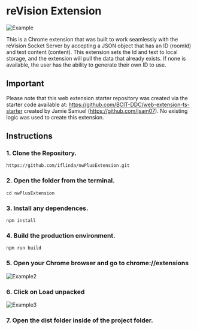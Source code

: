 # reVision Extension

![Example](https://user-images.githubusercontent.com/68607795/149648045-db87050e-bfdd-4f5a-9e39-2a4b38b40c07.png)

This is a Chrome extension that was built to work seamlessly with the reVision Socket Server by accepting a JSON object that has an ID (roomId) and text content (content). This extension sets the Id and text to local storage, and the extension will pull the data that already exists. If none is available, the user has the ability to generate their own ID to use.

## Important
Please note that this web extension starter repository was created via the starter code available at: https://github.com/BCIT-DDC/web-extension-ts-starter created by Jamie Samuel (https://github.com/jsam07). No existing logic was used to create this extension.

## Instructions

### 1. Clone the Repository.
```
https://github.com/iflinda/nwPlusExtension.git
```

### 2. Open the folder from the terminal.
```
cd nwPlusExtension
```

### 3.  Install any dependences.
```
npm install
```

### 4. Build the production environment.
```
npm run build
```

### 5. Open your Chrome browser and go to chrome://extensions
![Example2](https://user-images.githubusercontent.com/68607795/149648082-3e00fd97-b592-4f26-967b-bafa5d2a0bb8.png)

### 6. Click on Load unpacked
![Example3](https://user-images.githubusercontent.com/68607795/149648100-6a6e796f-c7e1-41c4-bb80-caf670f2f66f.png)

### 7. Open the dist folder inside of the project folder.
